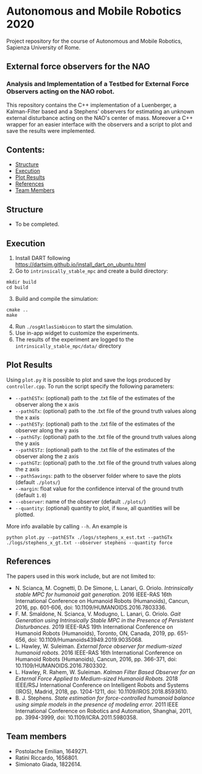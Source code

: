 # Autonomous and Mobile Robotics 2020
Project repository for the course of Autonomous and Mobile Robotics, Sapienza University of Rome.

##  External force observers for the NAO
### Analysis and Implementation of a Testbed for External Force Observers acting on the NAO robot.

This repository contains the C++ implementation of a Luenberger, a Kalman-Filter based and a Stephens' observers for estimating an unknown external disturbance acting on the NAO's center of mass. Moreover a C++ wrapper for an easier interface with the observers and a script to plot and save the results were implemented.


## Contents:

- [Structure](#structure)
- [Execution](#execution)
- [Plot Results](#plot-results)
- [References](#references)
- [Team Members](#team-members)

## Structure
- To be completed.

## Execution
1. Install DART following https://dartsim.github.io/install_dart_on_ubuntu.html
2. Go to `intrinsically_stable_mpc` and create a build directory:
```
mkdir build
cd build
```
3. Build and compile the simulation:
```
cmake ..
make
```
4. Run `./osgAtlasSimbicon` to start the simulation.
5. Use in-app widget to customize the experiments.
6. The results of the experiment are logged to the `intrinsically_stable_mpc/data/` directory

## Plot Results
Using `plot.py` it is possible to plot and save the logs produced by `controller.cpp`. To run the script specify the following parameters:
 * `--pathESTx`: (optional) path to the .txt file of the estimates of the observer along the x axis
 * `--pathGTx`: (optional) path to the .txt file of the ground truth values along the x axis
 * `--pathESTy`: (optional) path to the .txt file of the estimates of the observer along the y axis
 * `--pathGTy`: (optional) path to the .txt file of the ground truth values along the y axis
 * `--pathESTz`: (optional) path to the .txt file of the estimates of the observer along the z axis
 * `--pathGTz`: (optional) path to the .txt file of the ground truth values along the z axis
 * `--pathSavings`: path to the observer folder where to save the plots (default `./plots/`)
 * `--margin`: float value for the confidence interval of the ground truth (default `1.0`)
 * `--observer`: name of the observer (default `./plots/`)
 * `--quantity`: (optional) quantity to plot, if `None`, all quantities will be plotted.
 
 
 More info available by calling `--h`. An example is 

```
python plot.py --pathESTx ./logs/stephens_x_est.txt --pathGTx ./logs/stephens_x_gt.txt --observer stephens --quantity force
```

## References

The papers used in this work include, but are not limited to:
	
- N. Scianca, M. Cognetti, D. De Simone, L. Lanari, G. Oriolo. *Intrinsically stable MPC for humanoid gait generation.* 	2016 IEEE-RAS 16th International Conference on Humanoid Robots (Humanoids), Cancun, 2016, pp. 601-606, doi: 10.1109/HUMANOIDS.2016.7803336.
- F. M. Smaldone, N. Scianca, V. Modugno, L. Lanari, G. Oriolo. *Gait Generation using Intrinsically Stable MPC in the Presence of Persistent Disturbances.* 2019 IEEE-RAS 19th International Conference on Humanoid Robots (Humanoids), Toronto, ON, Canada, 2019, pp. 651-656, doi: 10.1109/Humanoids43949.2019.9035068.
- L. Hawley, W. Suleiman. *External force observer for medium-sized humanoid robots.*	2016 IEEE-RAS 16th International Conference on Humanoid Robots (Humanoids), Cancun, 2016, pp. 366-371, doi: 10.1109/HUMANOIDS.2016.7803302.
- L. Hawley, R. Rahem, W. Suleiman. *Kalman Filter Based Observer for an External Force Applied to Medium-sized Humanoid Robots.* 2018 IEEE/RSJ International Conference on Intelligent Robots and Systems (IROS), Madrid, 2018, pp. 1204-1211, doi: 10.1109/IROS.2018.8593610.
- B. J. Stephens. *State estimation for force-controlled humanoid balance using simple models in the presence of modeling error.* 2011 IEEE International Conference on Robotics and Automation, Shanghai, 2011, pp. 3994-3999, doi: 10.1109/ICRA.2011.5980358.

## Team members

- Postolache Emilian, 1649271.
- Ratini Riccardo, 1656801.
- Simionato Giada, 1822614.
